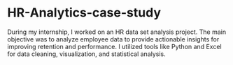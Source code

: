 # HR-Analytics-case-study
During my internship, I worked on an HR data set analysis project. The main objective was to analyze employee data to provide actionable insights for improving retention and performance. I utilized tools like Python and Excel for data cleaning, visualization, and statistical analysis. 
